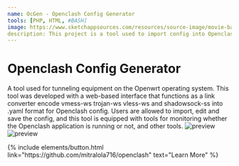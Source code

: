 ```yaml
---
name: OcGen - Openclash Config Generator
tools: [PHP, HTML, #BASH]
image: https://www.sketchappsources.com/resources/source-image/movie-badges-jurajjurik.png
description: This project is a tool used to import config into Openclash which is based on a web interface.
---
```


# Openclash Config Generator

A tool used for tunneling equipment on the Openwrt operating system. This tool was developed with a web-based interface that functions as a link converter encode vmess-ws trojan-ws vless-ws and shadowsock-ss into .yaml format for Openclash config. Users are allowed to import, edit and save the config, and this tool is equipped with tools for monitoring whether the Openclash application is running or not, and other tools.
![preview](https://user-images.githubusercontent.com/126588109/252545522-a4f53a79-bce5-4532-9ff0-731e0d04f73c.jpg)
![preview](https://user-images.githubusercontent.com/126588109/252545698-09ec6e4c-c35d-4cb0-bdbd-5f275c123d52.png)

<p class="text-center">
{% include elements/button.html link="https://github.com/mitralola716/openclash" text="Learn More" %}
</p>
